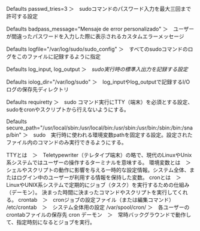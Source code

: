 Defaults  passwd_tries=3
＞　sudoコマンドのパスワード入力を最大三回まで許可する設定

Defaults  badpass_message="Mensaje de error personalizado"
＞　ユーザーが間違ったパスワードを入力した際に表示されるカスタムエラーメッセージ

Defaults  logfile="/var/log/sudo/sudo_config"
＞　すべてのsudoコマンドのログをこのファイルに記録するように指定

Defaults  log_input, log_output
＞　*sudo実行時の標準入出力を記録する設定*

Defaults  iolog_dir="/var/log/sudo"
＞　log_inputやlog_outputで記録するI/Oログの保存先ディレクトリ

Defaults  requiretty
＞　sudo コマンド実行にTTY（端末）を必須とする設定、sudoをcronやスクリプトから行えないようにする。

Defaults  secure_path="/usr/local/sbin:/usr/local/bin:/usr/sbin:/usr/bin:/sbin:/bin:/snap/bin"
＞　sudo　実行時に使われる環境変数pathを固定する設定。設定されたファイル内のコマンドのみ実行できるようにする。


TTYとは　＞　Teletypewriter（テレタイプ端末）の略で、現代のLinuxやUnix系システムではユーザーの操作するターミナルを意味する。
環境変数とは　＞　シェルやスクリプトの動作に影響を与える一時的な設定情報。システム全体、またはログイン中のユーザーが利用する情報を保持した変数。
cronとは　＞　LinuxやUNIX系システムで定期的にジョブ（タスク）を実行するための仕組み（デーモン）。
決まった時間に決まったコマンドやスクリプトを実行してくれる。
crontab　＞　cronジョブの設定ファイル（または編集コマンド）
/etc/crontab　＞　システム全体用の設定
/var/spool/cron/ ＞　各ユーザーのcrontabファイルの保存先
cron デーモン　＞　常時バックグラウンドで動作して、指定時刻になるとジョブを実行。
